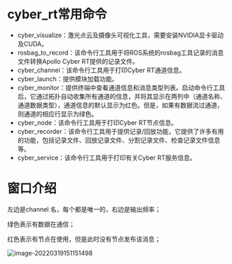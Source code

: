 # cyber_rt常用命令

- cyber_visualize：激光点云及摄像头可视化工具，需要安装NVIDIA显卡驱动及CUDA。
- rosbag_to_record：该命令行工具用于将ROS系统的rosbag工具记录的消息文件转换Apollo Cyber RT提供的记录文件。
- cyber_channel：该命令行工具用于打印Cyber RT通道信息。
- cyber_launch：提供模块加载功能。
- cyber_monitor：提供终端中查看通道信息和消息类型列表。启动命令行工具后，它通过拓扑自动收集所有通道的信息，并将其显示在两列中（通道名称、通道数据类型），通道信息的默认显示为红色。但是，如果有数据流过通道，则通道的相应行显示为绿色。
- cyber_node：该命令行工具用于打印Cyber RT节点信息。
- cyber_recorder：该命令行工具用于提供记录/回放功能，它提供了许多有用的功能，包括记录文件、回放记录文件、分割记录文件、检查记录文件信息等。
- cyber_service：该命令行工具用于打印有关Cyber RT服务信息。
  

#  窗口介绍

左边是channel 名，每个都是唯一的，右边是输出频率；

绿色表示有数据在通信；

红色表示有节点在使用，但是此时没有节点发布该消息；

![image-20220319151151498](D:\自动驾驶\AutoDriving\note\picture\image-20220319151151498.png)